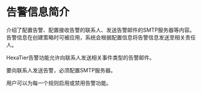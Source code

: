 # 告警信息简介<a name="ZH-CN_TOPIC_0111166388"></a>

介绍了配置告警、配置接收告警的联系人、发送告警邮件的SMTP服务器等内容。告警信息在创建策略时可被应用，系统会根据配置信息将告警信息发送至相关责任人。

HexaTier告警功能允许向联系人发送相关事件类型的告警邮件。

要向联系人发送告警，必须配置SMTP服务器。

用户可以为每一个规则启用或禁用告警功能。

